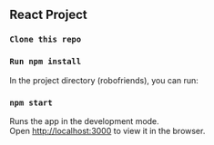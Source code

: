 ## React Project

### `Clone this repo`
### `Run npm install`
In the project directory (robofriends), you can run:
### `npm start`

Runs the app in the development mode.<br />
Open [http://localhost:3000](http://localhost:3000) to view it in the browser.


